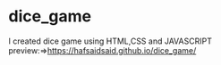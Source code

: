 # dice_game
I created dice game using HTML,CSS and JAVASCRIPT preview:=>https://hafsaidsaid.github.io/dice_game/
